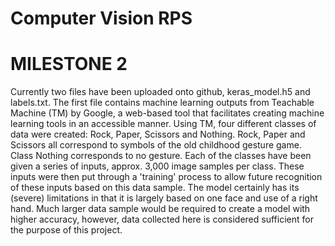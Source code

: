 # Computer Vision RPS

# MILESTONE 2
Currently two files have been uploaded onto github, keras_model.h5 and labels.txt. The first file contains machine learning outputs from Teachable Machine (TM) by Google, a web-based tool that facilitates creating machine learning tools in an accessible manner. Using TM, four different classes of data were created: Rock, Paper, Scissors and Nothing. Rock, Paper and Scissors all correspond to symbols of the old childhood gesture game. Class Nothing corresponds to no gesture. Each of the classes have been given a series of inputs, approx. 3,000 image samples per class. These inputs were then put through a 'training' process to allow future recognition of these inputs based on this data sample. The model certainly has its (severe) limitations in that it is largely based on one face and use of a right hand. Much larger data sample would be required to create a model with higher accuracy, however, data collected here is considered sufficient for the purpose of this project.
